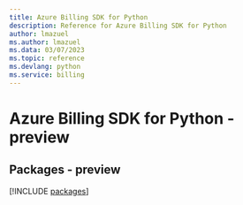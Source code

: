 ```yaml
---
title: Azure Billing SDK for Python
description: Reference for Azure Billing SDK for Python
author: lmazuel
ms.author: lmazuel
ms.data: 03/07/2023
ms.topic: reference
ms.devlang: python
ms.service: billing
---
```

# Azure Billing SDK for Python - preview
## Packages - preview
[!INCLUDE [packages](billing-index.md)]